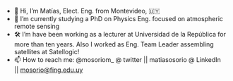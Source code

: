 - 👋 Hi, I’m Matías, Elect. Eng. from Montevideo, 🇺🇾
- 🌱 I’m currently studying a PhD on Physics Eng. focused on atmospheric remote sensing
- 🛠️ I’m have been working as a lecturer at Universidad de la República for more than ten years. Also I worked as Eng. Team Leader assembling satellites at Satellogic!
- 📫 How to reach me: @mosoriom_ @ twitter || matiasosorio @ LinkedIn || mosorio@fing.edu.uy

<!---
matusuy/matusuy is a ✨ special ✨ repository because its `README.md` (this file) appears on your GitHub profile.
You can click the Preview link to take a look at your changes.
--->
